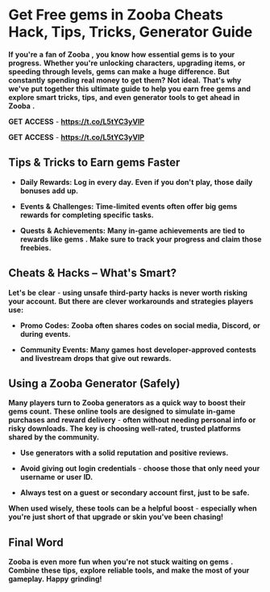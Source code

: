 # <strong>Get</strong> <strong>Free</strong> <strong>gems</strong> <strong>in</strong> <strong>Zooba</strong> <strong>Cheats</strong> <strong>Hack,</strong> <strong>Tips,</strong> <strong>Tricks,</strong> <strong>Generator</strong> <strong>Guide</strong>

<strong>If</strong> <strong>you're</strong> <strong>a</strong> <strong>fan</strong> <strong>of</strong> <strong>Zooba</strong> <strong>,</strong> <strong>you</strong> <strong>know</strong> <strong>how</strong> <strong>essential</strong> <strong>gems</strong> <strong>is</strong> <strong>to</strong> <strong>your</strong> <strong>progress.</strong> <strong>Whether</strong> <strong>you're</strong> <strong>unlocking</strong> <strong>characters,</strong> <strong>upgrading</strong> <strong>items,</strong> <strong>or</strong> <strong>speeding</strong> <strong>through</strong> <strong>levels,</strong> <strong>gems</strong> <strong>can</strong> <strong>make</strong> <strong>a</strong> <strong>huge</strong> <strong>difference.</strong> <strong>But</strong> <strong>constantly</strong> <strong>spending</strong> <strong>real</strong> <strong>money</strong> <strong>to</strong> <strong>get</strong> <strong>them?</strong> <strong>Not</strong> <strong>ideal.</strong> <strong>That's</strong> <strong>why</strong> <strong>we've</strong> <strong>put</strong> <strong>together</strong> <strong>this</strong> <strong>ultimate</strong> <strong>guide</strong> <strong>to</strong> <strong>help</strong> <strong>you</strong> <strong>earn</strong> <strong>free</strong> <strong>gems</strong> <strong>and</strong> <strong>explore</strong> <strong>smart</strong> <strong>tricks,</strong> <strong>tips,</strong> <strong>and</strong> <strong>even</strong> <strong>generator</strong> <strong>tools</strong> <strong>to</strong> <strong>get</strong> <strong>ahead</strong> <strong>in</strong> <strong>Zooba</strong> <strong>.</strong>

<strong>GET</strong> <strong>ACCESS</strong> - <strong>https://t.co/L5tYC3yVlP</strong>

<strong>GET</strong> <strong>ACCESS</strong> - <strong>https://t.co/L5tYC3yVlP</strong>

## <strong>Tips</strong> <strong>&</strong> <strong>Tricks</strong> <strong>to</strong> <strong>Earn</strong> <strong>gems</strong> <strong>Faster</strong>

- <strong>Daily</strong> <strong>Rewards:</strong> <strong>Log</strong> <strong>in</strong> <strong>every</strong> <strong>day.</strong> <strong>Even</strong> <strong>if</strong> <strong>you</strong> <strong>don't</strong> <strong>play,</strong> <strong>those</strong> <strong>daily</strong> <strong>bonuses</strong> <strong>add</strong> <strong>up.</strong>

- <strong>Events</strong> <strong>&</strong> <strong>Challenges:</strong> <strong>Time-limited</strong> <strong>events</strong> <strong>often</strong> <strong>offer</strong> <strong>big</strong> <strong>gems</strong> <strong>rewards</strong> <strong>for</strong> <strong>completing</strong> <strong>specific</strong> <strong>tasks.</strong>

- <strong>Quests</strong> <strong>&</strong> <strong>Achievements:</strong> <strong>Many</strong> <strong>in-game</strong> <strong>achievements</strong> <strong>are</strong> <strong>tied</strong> <strong>to</strong> <strong>rewards</strong> <strong>like</strong> <strong>gems</strong> <strong>.</strong> <strong>Make</strong> <strong>sure</strong> <strong>to</strong> <strong>track</strong> <strong>your</strong> <strong>progress</strong> <strong>and</strong> <strong>claim</strong> <strong>those</strong> <strong>freebies.</strong>

## <strong>Cheats</strong> <strong>&</strong> <strong>Hacks</strong> <strong>–</strong> <strong>What's</strong> <strong>Smart?</strong>

<strong>Let's</strong> <strong>be</strong> <strong>clear</strong> - <strong>using</strong> <strong>unsafe</strong> <strong>third-party</strong> <strong>hacks</strong> <strong>is</strong> <strong>never</strong> <strong>worth</strong> <strong>risking</strong> <strong>your</strong> <strong>account.</strong> <strong>But</strong> <strong>there</strong> <strong>are</strong> <strong>clever</strong> <strong>workarounds</strong> <strong>and</strong> <strong>strategies</strong> <strong>players</strong> <strong>use:</strong>

- <strong>Promo</strong> <strong>Codes:</strong> <strong>Zooba</strong> <strong>often</strong> <strong>shares</strong> <strong>codes</strong> <strong>on</strong> <strong>social</strong> <strong>media,</strong> <strong>Discord,</strong> <strong>or</strong> <strong>during</strong> <strong>events.</strong>

- <strong>Community</strong> <strong>Events:</strong> <strong>Many</strong> <strong>games</strong> <strong>host</strong> <strong>developer-approved</strong> <strong>contests</strong> <strong>and</strong> <strong>livestream</strong> <strong>drops</strong> <strong>that</strong> <strong>give</strong> <strong>out</strong> <strong>rewards.</strong>

## <strong>Using</strong> <strong>a</strong> <strong>Zooba</strong> <strong>Generator</strong> <strong>(Safely)</strong>

<strong>Many</strong> <strong>players</strong> <strong>turn</strong> <strong>to</strong> <strong>Zooba</strong> <strong>generators</strong> <strong>as</strong> <strong>a</strong> <strong>quick</strong> <strong>way</strong> <strong>to</strong> <strong>boost</strong> <strong>their</strong> <strong>gems</strong> <strong>count.</strong> <strong>These</strong> <strong>online</strong> <strong>tools</strong> <strong>are</strong> <strong>designed</strong> <strong>to</strong> <strong>simulate</strong> <strong>in-game</strong> <strong>purchases</strong> <strong>and</strong> <strong>reward</strong> <strong>delivery</strong> - <strong>often</strong> <strong>without</strong> <strong>needing</strong> <strong>personal</strong> <strong>info</strong> <strong>or</strong> <strong>risky</strong> <strong>downloads.</strong> <strong>The</strong> <strong>key</strong> <strong>is</strong> <strong>choosing</strong> <strong>well-rated,</strong> <strong>trusted</strong> <strong>platforms</strong> <strong>shared</strong> <strong>by</strong> <strong>the</strong> <strong>community.</strong>

- <strong>Use</strong> <strong>generators</strong> <strong>with</strong> <strong>a</strong> <strong>solid</strong> <strong>reputation</strong> <strong>and</strong> <strong>positive</strong> <strong>reviews.</strong>

- <strong>Avoid</strong> <strong>giving</strong> <strong>out</strong> <strong>login</strong> <strong>credentials</strong> - <strong>choose</strong> <strong>those</strong> <strong>that</strong> <strong>only</strong> <strong>need</strong> <strong>your</strong> <strong>username</strong> <strong>or</strong> <strong>user</strong> <strong>ID.</strong>

- <strong>Always</strong> <strong>test</strong> <strong>on</strong> <strong>a</strong> <strong>guest</strong> <strong>or</strong> <strong>secondary</strong> <strong>account</strong> <strong>first,</strong> <strong>just</strong> <strong>to</strong> <strong>be</strong> <strong>safe.</strong>

<strong>When</strong> <strong>used</strong> <strong>wisely,</strong> <strong>these</strong> <strong>tools</strong> <strong>can</strong> <strong>be</strong> <strong>a</strong> <strong>helpful</strong> <strong>boost</strong> - <strong>especially</strong> <strong>when</strong> <strong>you're</strong> <strong>just</strong> <strong>short</strong> <strong>of</strong> <strong>that</strong> <strong>upgrade</strong> <strong>or</strong> <strong>skin</strong> <strong>you've</strong> <strong>been</strong> <strong>chasing!</strong>

## <strong>Final</strong> <strong>Word</strong>

<strong></strong> <strong>Zooba</strong> <strong>is</strong> <strong>even</strong> <strong>more</strong> <strong>fun</strong> <strong>when</strong> <strong>you're</strong> <strong>not</strong> <strong>stuck</strong> <strong>waiting</strong> <strong>on</strong> <strong>gems</strong> <strong>.</strong> <strong>Combine</strong> <strong>these</strong> <strong>tips,</strong> <strong>explore</strong> <strong>reliable</strong> <strong>tools,</strong> <strong>and</strong> <strong>make</strong> <strong>the</strong> <strong>most</strong> <strong>of</strong> <strong>your</strong> <strong>gameplay.</strong> <strong>Happy</strong> <strong>grinding!
</strong>
